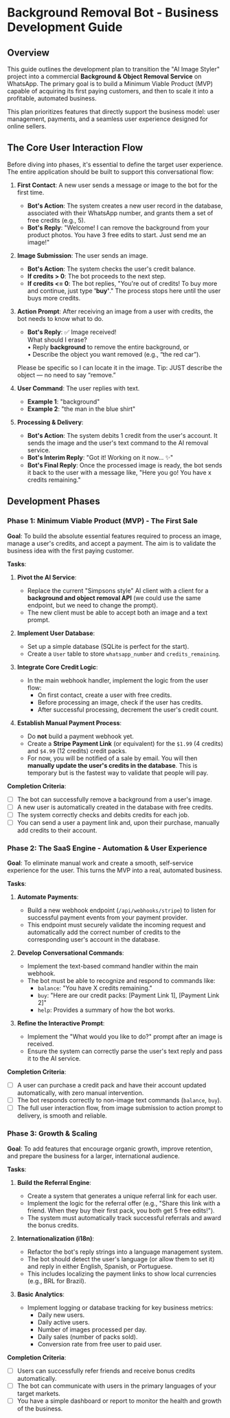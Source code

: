 # Background Removal Bot - Business Development Guide

## Overview

This guide outlines the development plan to transition the "AI Image Styler" project into a commercial **Background & Object Removal Service** on WhatsApp. The primary goal is to build a Minimum Viable Product (MVP) capable of acquiring its first paying customers, and then to scale it into a profitable, automated business.

This plan prioritizes features that directly support the business model: user management, payments, and a seamless user experience designed for online sellers.

## The Core User Interaction Flow

Before diving into phases, it's essential to define the target user experience. The entire application should be built to support this conversational flow:

1.  **First Contact**: A new user sends a message or image to the bot for the first time.

    - **Bot's Action**: The system creates a new user record in the database, associated with their WhatsApp number, and grants them a set of free credits (e.g., 5).
    - **Bot's Reply**: "Welcome! I can remove the background from your product photos. You have 3 free edits to start. Just send me an image!"

2.  **Image Submission**: The user sends an image.

    - **Bot's Action**: The system checks the user's credit balance.
    - **If credits > 0**: The bot proceeds to the next step.
    - **If credits <= 0**: The bot replies, "You're out of credits! To buy more and continue, just type **'buy'**." The process stops here until the user buys more credits.

3.  **Action Prompt**: After receiving an image from a user with credits, the bot needs to know what to do.

    - **Bot's Reply**:
      ✅ Image received!  
       What should I erase?  
       • Reply **background** to remove the entire background, or  
       • Describe the object you want removed (e.g., “the red car”).

    Please be specific so I can locate it in the image.
    Tip: JUST describe the object — no need to say “remove.”

4.  **User Command**: The user replies with text.

    - **Example 1**: "background"
    - **Example 2**: "the man in the blue shirt"

5.  **Processing & Delivery**:
    - **Bot's Action**: The system debits 1 credit from the user's account. It sends the image and the user's text command to the AI removal service.
    - **Bot's Interim Reply**: "Got it! Working on it now... ✨"
    - **Bot's Final Reply**: Once the processed image is ready, the bot sends it back to the user with a message like, "Here you go! You have x credits remaining."

## Development Phases

### Phase 1: Minimum Viable Product (MVP) - The First Sale

**Goal**: To build the absolute essential features required to process an image, manage a user's credits, and accept a payment. The aim is to validate the business idea with the first paying customer.

**Tasks**:

1.  **Pivot the AI Service**:

    - Replace the current "Simpsons style" AI client with a client for a **background and object removal API** (we could use the same endpoint, but we need to change the prompt).
    - The new client must be able to accept both an image and a text prompt.

2.  **Implement User Database**:

    - Set up a simple database (SQLite is perfect for the start).
    - Create a `User` table to store `whatsapp_number` and `credits_remaining`.

3.  **Integrate Core Credit Logic**:

    - In the main webhook handler, implement the logic from the user flow:
      - On first contact, create a user with free credits.
      - Before processing an image, check if the user has credits.
      - After successful processing, decrement the user's credit count.

4.  **Establish Manual Payment Process**:
    - Do **not** build a payment webhook yet.
    - Create a **Stripe Payment Link** (or equivalent) for the `$1.99` (4 credits) and `$4.99` (12 credits) credit packs.
    - For now, you will be notified of a sale by email. You will then **manually update the user's credits in the database**. This is temporary but is the fastest way to validate that people will pay.

**Completion Criteria**:

- [ ] The bot can successfully remove a background from a user's image.
- [ ] A new user is automatically created in the database with free credits.
- [ ] The system correctly checks and debits credits for each job.
- [ ] You can send a user a payment link and, upon their purchase, manually add credits to their account.

### Phase 2: The SaaS Engine - Automation & User Experience

**Goal**: To eliminate manual work and create a smooth, self-service experience for the user. This turns the MVP into a real, automated business.

**Tasks**:

1.  **Automate Payments**:

    - Build a new webhook endpoint (`/api/webhooks/stripe`) to listen for successful payment events from your payment provider.
    - This endpoint must securely validate the incoming request and automatically add the correct number of credits to the corresponding user's account in the database.

2.  **Develop Conversational Commands**:

    - Implement the text-based command handler within the main webhook.
    - The bot must be able to recognize and respond to commands like:
      - `balance`: "You have X credits remaining."
      - `buy`: "Here are our credit packs: [Payment Link 1], [Payment Link 2]"
      - `help`: Provides a summary of how the bot works.

3.  **Refine the Interactive Prompt**:
    - Implement the "What would you like to do?" prompt after an image is received.
    - Ensure the system can correctly parse the user's text reply and pass it to the AI service.

**Completion Criteria**:

- [ ] A user can purchase a credit pack and have their account updated automatically, with zero manual intervention.
- [ ] The bot responds correctly to non-image text commands (`balance`, `buy`).
- [ ] The full user interaction flow, from image submission to action prompt to delivery, is smooth and reliable.

### Phase 3: Growth & Scaling

**Goal**: To add features that encourage organic growth, improve retention, and prepare the business for a larger, international audience.

**Tasks**:

1.  **Build the Referral Engine**:

    - Create a system that generates a unique referral link for each user.
    - Implement the logic for the referral offer (e.g., "Share this link with a friend. When they buy their first pack, you both get 5 free edits!").
    - The system must automatically track successful referrals and award the bonus credits.

2.  **Internationalization (i18n)**:

    - Refactor the bot's reply strings into a language management system.
    - The bot should detect the user's language (or allow them to set it) and reply in either English, Spanish, or Portuguese.
    - This includes localizing the payment links to show local currencies (e.g., BRL for Brazil).

3.  **Basic Analytics**:
    - Implement logging or database tracking for key business metrics:
      - Daily new users.
      - Daily active users.
      - Number of images processed per day.
      - Daily sales (number of packs sold).
      - Conversion rate from free user to paid user.

**Completion Criteria**:

- [ ] Users can successfully refer friends and receive bonus credits automatically.
- [ ] The bot can communicate with users in the primary languages of your target markets.
- [ ] You have a simple dashboard or report to monitor the health and growth of the business.
